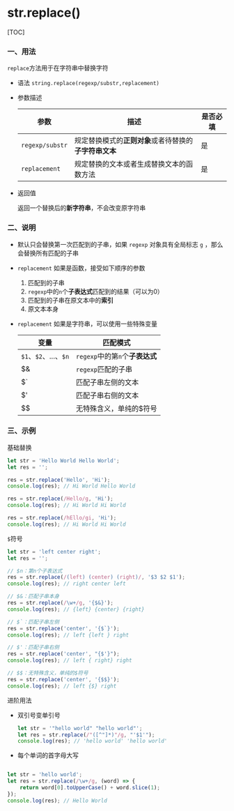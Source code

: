 # str.replace()

[TOC]

### 一、用法

`replace`方法用于在字符串中替换字符

- 语法 `string.replace(regexp/substr,replacement)`

- 参数描述

    | 参数            | 描述                                                   | 是否必填 |
    | --------------- | ------------------------------------------------------ | -------- |
    | `regexp/substr` | 规定替换模式的**正则对象**或者待替换的**子字符串文本** | 是       |
    | `replacement`   | 规定替换的文本或者生成替换文本的函数方法               | 是       |

- 返回值

    返回一个替换后的**新字符串**，不会改变原字符串

### 二、说明

- 默认只会替换第一次匹配到的子串，如果 `regexp` 对象具有全局标志 `g` ，那么会替换所有匹配的子串

- `replacement` 如果是函数，接受如下顺序的参数

    1. 匹配到的子串
    2. `regexp`中的`n`个**子表达式**匹配到的结果（可以为0）
    3. 匹配到的子串在原文本中的**索引**
    4. 原文本本身

- `replacement` 如果是字符串，可以使用一些特殊变量

    | 变量                  | 匹配模式                        |
    | --------------------- | ------------------------------- |
    | `$1`、`$2`、...、`$n` | `regexp`中的第`n`个**子表达式** |
    | $&                    | `regexp`匹配的子串              |
    | $`                    | 匹配子串左侧的文本              |
    | $'                    | 匹配子串右侧的文本              |
    | $$                    | 无特殊含义，单纯的$符号         |

### 三、示例

基础替换

```js
let str = 'Hello World Hello World';
let res = '';

res = str.replace('Hello', 'Hi');
console.log(res); // Hi World Hello World

res = str.replace(/Hello/g, 'Hi');
console.log(res); // Hi World Hi World

res = str.replace(/hEllo/gi, 'Hi');
console.log(res); // Hi World Hi World
```

`$`符号

```js
let str = 'left center right';
let res = '';

// $n：第n个子表达式
res = str.replace(/(left) (center) (right)/, '$3 $2 $1');
console.log(res); // right center left

// $&：匹配子串本身
res = str.replace(/\w+/g, '{$&}');
console.log(res); // {left} {center} {right}

// $`：匹配子串左侧
res = str.replace('center', '{$`}');
console.log(res); // left {left } right

// $'：匹配子串右侧
res = str.replace('center', "{$'}");
console.log(res); // left { right} right

// $$：无特殊含义，单纯的$符号
res = str.replace('center', '{$$}');
console.log(res); // left {$} right
```

进阶用法

- 双引号变单引号

    ```js
    let str = '"hello world" "hello world"';
    let res = str.replace(/"([^"]*)"/g, "'$1'");
    console.log(res); // 'hello world' 'hello world'
    ```

- 每个单词的首字母大写

    ```js
    
    ```

    

```js
let str = 'hello world';
let res = str.replace(/\w+/g, (word) => {
    return word[0].toUpperCase() + word.slice(1);
});
console.log(res); // Hello World

```



















